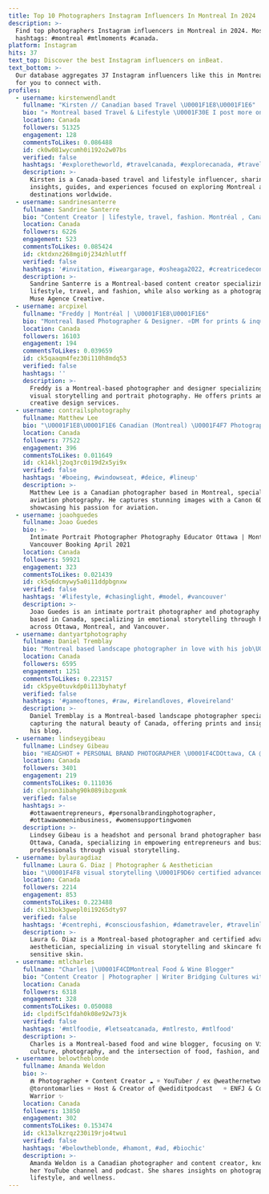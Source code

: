 ```yaml
---
title: Top 10 Photographers Instagram Influencers In Montreal In 2024
description: >-
  Find top photographers Instagram influencers in Montreal in 2024. Most popular
  hashtags: #montreal #mtlmoments #canada.
platform: Instagram
hits: 37
text_top: Discover the best Instagram influencers on inBeat.
text_bottom: >-
  Our database aggregates 37 Instagram influencers like this in Montreal, Canada
  for you to connect with.
profiles:
  - username: kirstenwendlandt
    fullname: "Kirsten // Canadian based Travel \U0001F1E8\U0001F1E6"
    bio: "✈️ Montreal based Travel & Lifestyle \U0001F30E I post more on @inspiredbyhertravels \U0001F48C hello@kirstenwendlandt.com ⬇️ Travel Guides & Links ⬇️"
    location: Canada
    followers: 51325
    engagement: 128
    commentsToLikes: 0.086488
    id: ck0w081wycumh0i192o2w07bs
    verified: false
    hashtags: '#exploretheworld, #travelcanada, #explorecanada, #travelreels'
    description: >-
      Kirsten is a Canada-based travel and lifestyle influencer, sharing
      insights, guides, and experiences focused on exploring Montreal and
      destinations worldwide.
  - username: sandrinesanterre
    fullname: Sandrine Santerre
    bio: "Content Creator | lifestyle, travel, fashion. Montréal , Canada. Photographer \U0001F4F8 @muse.agencecreative sandrinesanterre@outlook.com"
    location: Canada
    followers: 6226
    engagement: 523
    commentsToLikes: 0.085424
    id: cktdxnz268mgi0j234zhlutff
    verified: false
    hashtags: '#invitation, #iweargarage, #osheaga2022, #creatricedecontenu'
    description: >-
      Sandrine Santerre is a Montreal-based content creator specializing in
      lifestyle, travel, and fashion, while also working as a photographer for
      Muse Agence Creative.
  - username: arcpixel
    fullname: "Freddy | Montréal | \U0001F1E8\U0001F1E6"
    bio: "Montreal Based Photographer & Designer. ⭐️DM for prints & inquires. \U0001F441@arcpixel_portraits \U0001F681@df2mtl . . \U0001F4E9 freddyarciniegas@gmail.com"
    location: Canada
    followers: 16103
    engagement: 194
    commentsToLikes: 0.039659
    id: ck5qaaqm4fez30i110h8mdq53
    verified: false
    hashtags: ''
    description: >-
      Freddy is a Montreal-based photographer and designer specializing in
      visual storytelling and portrait photography. He offers prints and
      creative design services.
  - username: contrailsphotography
    fullname: Matthew Lee
    bio: "\U0001F1E8\U0001F1E6 Canadian (Montreal) \U0001F4F7 Photographer \U0001F393 University of North Dakota grad ✈️ Avgeek shooting with Canon 6D \U0001F4FD All photos & videos are mine unless noted"
    location: Canada
    followers: 77522
    engagement: 396
    commentsToLikes: 0.011649
    id: ck14klj2oq3rc0i19d2x5yi9x
    verified: false
    hashtags: '#boeing, #windowseat, #deice, #lineup'
    description: >-
      Matthew Lee is a Canadian photographer based in Montreal, specializing in
      aviation photography. He captures stunning images with a Canon 6D,
      showcasing his passion for aviation.
  - username: joaohguedes
    fullname: Joao Guedes
    bio: >-
      Intimate Portrait Photographer Photography Educator Ottawa | Montreal |
      Vancouver Booking April 2021
    location: Canada
    followers: 59921
    engagement: 323
    commentsToLikes: 0.021439
    id: ck5q6dcmywy5a0i11ddpbgnxw
    verified: false
    hashtags: '#lifestyle, #chasinglight, #model, #vancouver'
    description: >-
      Joao Guedes is an intimate portrait photographer and photography educator
      based in Canada, specializing in emotional storytelling through his lens
      across Ottawa, Montreal, and Vancouver.
  - username: dantyartphotography
    fullname: Daniel Tremblay
    bio: "Montreal based landscape photographer in love with his job\U0001F60D DM for prints!\U0001F3DE Visit website for more! \U0001F447New blog post\U0001F447"
    location: Canada
    followers: 6595
    engagement: 1251
    commentsToLikes: 0.223157
    id: ck5pye0tuvkdp0i113byhatyf
    verified: false
    hashtags: '#gameoftones, #raw, #irelandloves, #loveireland'
    description: >-
      Daniel Tremblay is a Montreal-based landscape photographer specializing in
      capturing the natural beauty of Canada, offering prints and insights on
      his blog.
  - username: lindseygibeau
    fullname: Lindsey Gibeau
    bio: "HEADSHOT + PERSONAL BRAND PHOTOGRAPHER \U0001F4CDOttawa, CA @westborostudio *August - Montreal"
    location: Canada
    followers: 3401
    engagement: 219
    commentsToLikes: 0.111036
    id: clpron3ibahg90k089ibzgxmk
    verified: false
    hashtags: >-
      #ottawaentrepreneurs, #personalbrandingphotographer,
      #ottawawomeninbusiness, #womensupportingwomen
    description: >-
      Lindsey Gibeau is a headshot and personal brand photographer based in
      Ottawa, Canada, specializing in empowering entrepreneurs and business
      professionals through visual storytelling.
  - username: bylauragdiaz
    fullname: Laura G. Diaz | Photographer & Aesthetician
    bio: "\U0001F4F8 visual storytelling \U0001F9D6‍♀️ certified advanced aesthetician ♡ skincare for sensitive skin \U0001F4CD Montreal / Tiohtià:ke"
    location: Canada
    followers: 2214
    engagement: 853
    commentsToLikes: 0.223488
    id: ck13bok3gwepl0i19265dty97
    verified: false
    hashtags: '#centrephi, #consciousfashion, #dametraveler, #travelinladies'
    description: >-
      Laura G. Diaz is a Montreal-based photographer and certified advanced
      aesthetician, specializing in visual storytelling and skincare for
      sensitive skin.
  - username: mtlcharles
    fullname: "Charles |\U0001F4CDMontreal Food & Wine Blogger"
    bio: "Content Creator | Photographer | Writer Bridging Cultures with Food \U0001F35C Fashion\U0001F460 and Music \U0001F3A7 Celebrate Vietnamese Culture: @chodemmtl"
    location: Canada
    followers: 6318
    engagement: 328
    commentsToLikes: 0.050088
    id: clpdif5c1fdah0k08e92w73jk
    verified: false
    hashtags: '#mtlfoodie, #letseatcanada, #mtlresto, #mtlfood'
    description: >-
      Charles is a Montreal-based food and wine blogger, focusing on Vietnamese
      culture, photography, and the intersection of food, fashion, and music.
  - username: belowtheblonde
    fullname: Amanda Weldon
    bio: >-
      ⋒ Photographer + Content Creator ☁️ ☼ YouTuber / ex @weathernetwork /
      @torontomarlies ☼ Host & Creator of @wediditpodcast ￼ ☼ ENFJ & Colitis
      Warrior ✨
    location: Canada
    followers: 13850
    engagement: 302
    commentsToLikes: 0.153474
    id: ck13alkzrqz230i19rjo4twu1
    verified: false
    hashtags: '#belowtheblonde, #hamont, #ad, #biochic'
    description: >-
      Amanda Weldon is a Canadian photographer and content creator, known for
      her YouTube channel and podcast. She shares insights on photography,
      lifestyle, and wellness.
---
```


